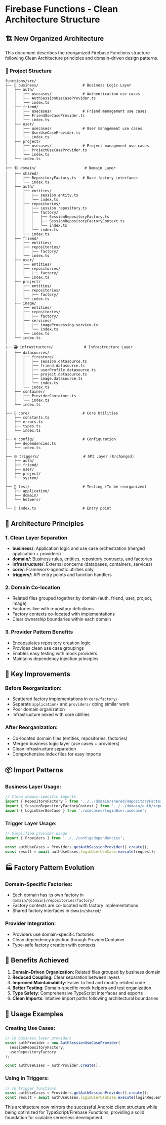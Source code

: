 # Firebase Functions - Clean Architecture Structure

## 🏗️ **New Organized Architecture**

This document describes the reorganized Firebase Functions structure following Clean Architecture principles and domain-driven design patterns.

### 📁 **Project Structure**

```
functions/src/
├── 🎯 business/                    # Business Logic Layer
│   ├── auth/
│   │   ├── usecases/              # Authentication use cases
│   │   ├── AuthSessionUseCaseProvider.ts
│   │   └── index.ts
│   ├── friend/
│   │   ├── usecases/              # Friend management use cases
│   │   ├── FriendUseCaseProvider.ts
│   │   └── index.ts
│   ├── user/
│   │   ├── usecases/              # User management use cases
│   │   ├── UserUseCaseProvider.ts
│   │   └── index.ts
│   ├── project/
│   │   ├── usecases/              # Project management use cases
│   │   ├── ProjectUseCaseProvider.ts
│   │   └── index.ts
│   └── index.ts
│
├── 🏗️ domain/                      # Domain Layer
│   ├── shared/
│   │   ├── RepositoryFactory.ts   # Base factory interfaces
│   │   └── index.ts
│   ├── auth/
│   │   ├── entities/
│   │   │   ├── session.entity.ts
│   │   │   └── index.ts
│   │   ├── repositories/
│   │   │   ├── session.repository.ts
│   │   │   ├── factory/
│   │   │   │   ├── SessionRepositoryFactory.ts
│   │   │   │   ├── SessionRepositoryFactoryContext.ts
│   │   │   │   └── index.ts
│   │   │   └── index.ts
│   │   └── index.ts
│   ├── friend/
│   │   ├── entities/
│   │   ├── repositories/
│   │   │   ├── factory/
│   │   └── index.ts
│   ├── user/
│   │   ├── entities/
│   │   ├── repositories/
│   │   │   ├── factory/
│   │   └── index.ts
│   ├── project/
│   │   ├── entities/
│   │   ├── repositories/
│   │   │   ├── factory/
│   │   └── index.ts
│   ├── image/
│   │   ├── entities/
│   │   ├── repositories/
│   │   │   ├── factory/
│   │   ├── services/
│   │   │   ├── imageProcessing.service.ts
│   │   │   └── index.ts
│   │   └── index.ts
│   └── index.ts
│
├── 🗃️ infrastructure/              # Infrastructure Layer
│   ├── datasources/
│   │   ├── firestore/
│   │   │   ├── session.datasource.ts
│   │   │   ├── friend.datasource.ts
│   │   │   ├── userProfile.datasource.ts
│   │   │   ├── project.datasource.ts
│   │   │   ├── image.datasource.ts
│   │   │   └── index.ts
│   │   └── index.ts
│   ├── container/
│   │   ├── ProviderContainer.ts
│   │   └── index.ts
│   └── index.ts
│
├── 🔧 core/                        # Core Utilities
│   ├── constants.ts
│   ├── errors.ts
│   ├── types.ts
│   └── index.ts
│
├── ⚙️ config/                      # Configuration
│   ├── dependencies.ts
│   └── index.ts
│
├── 🌐 triggers/                    # API Layer (Unchanged)
│   ├── auth/
│   ├── friend/
│   ├── user/
│   ├── project/
│   └── system/
│
├── 🧪 test/                        # Testing (To be reorganized)
│   ├── application/
│   ├── domain/
│   └── helpers/
│
└── 📄 index.ts                     # Entry point
```

## 🎯 **Architecture Principles**

### **1. Clean Layer Separation**
- **business/**: Application logic and use case orchestration (merged application + providers)
- **domain/**: Business rules, entities, repository contracts, and factories
- **infrastructure/**: External concerns (databases, containers, services)
- **core/**: Framework-agnostic utilities only
- **triggers/**: API entry points and function handlers

### **2. Domain Co-location**
- Related files grouped together by domain (auth, friend, user, project, image)
- Factories live with repository definitions
- Factory contexts co-located with implementations
- Clear ownership boundaries within each domain

### **3. Provider Pattern Benefits**
- Encapsulates repository creation logic
- Provides clean use case groupings
- Enables easy testing with mock providers
- Maintains dependency injection principles

## 🔄 **Key Improvements**

### **Before Reorganization:**
- Scattered factory implementations in `core/factory/`
- Separate `application/` and `providers/` doing similar work
- Poor domain organization
- Infrastructure mixed with core utilities

### **After Reorganization:**
- Co-located domain files (entities, repositories, factories)
- Merged business logic layer (use cases + providers)
- Clean infrastructure separation
- Comprehensive index files for easy imports

## 📦 **Import Patterns**

### **Business Layer Usage:**
```typescript
// Clean domain-specific imports
import { RepositoryFactory } from '../../domain/shared/RepositoryFactory';
import { SessionRepositoryFactoryContext } from '../../domain/auth/repositories/factory/SessionRepositoryFactoryContext';
import { LoginUserUseCase } from './usecases/loginUser.usecase';
```

### **Trigger Layer Usage:**
```typescript
// Simplified provider usage
import { Providers } from '../../config/dependencies';

const authUseCases = Providers.getAuthSessionProvider().create();
const result = await authUseCases.loginUserUseCase.execute(request);
```

## 🏭 **Factory Pattern Evolution**

### **Domain-Specific Factories:**
- Each domain has its own factory in `domain/{domain}/repositories/factory/`
- Factory contexts are co-located with factory implementations
- Shared factory interfaces in `domain/shared/`

### **Provider Integration:**
- Providers use domain-specific factories
- Clean dependency injection through ProviderContainer
- Type-safe factory creation with contexts

## 🎪 **Benefits Achieved**

1. **Domain-Driven Organization**: Related files grouped by business domain
2. **Reduced Coupling**: Clear separation between layers
3. **Improved Maintainability**: Easier to find and modify related code
4. **Better Testing**: Domain-specific mock helpers and test organization
5. **Type Safety**: Comprehensive TypeScript interfaces and exports
6. **Clean Imports**: Intuitive import paths following architectural boundaries

## 🚀 **Usage Examples**

### **Creating Use Cases:**
```typescript
// In business layer providers
const authProvider = new AuthSessionUseCaseProvider(
  sessionRepositoryFactory,
  userRepositoryFactory
);

const authUseCases = authProvider.create();
```

### **Using in Triggers:**
```typescript
// In trigger functions
const authUseCases = Providers.getAuthSessionProvider().create();
const result = await authUseCases.loginUserUseCase.execute(loginRequest);
```

This architecture now mirrors the successful Android client structure while being optimized for TypeScript/Firebase Functions, providing a solid foundation for scalable serverless development.